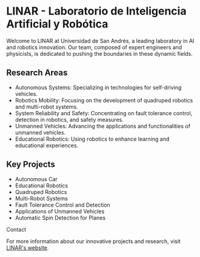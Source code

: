 # LINAR - Laboratorio de Inteligencia Artificial y Robótica

Welcome to LINAR at Universidad de San Andrés, a leading laboratory in AI and robotics innovation. Our team, composed of expert engineers and physicists, is dedicated to pushing the boundaries in these dynamic fields.

## Research Areas

- Autonomous Systems: Specializing in technologies for self-driving vehicles.
- Robotics Mobility: Focusing on the development of quadruped robotics and multi-robot systems.
- System Reliability and Safety: Concentrating on fault tolerance control, detection in robotics, and safety measures.
- Unmanned Vehicles: Advancing the applications and functionalities of unmanned vehicles.
- Educational Robotics: Using robotics to enhance learning and educational experiences.

## Key Projects

- Autonomous Car
- Educational Robotics
- Quadruped Robotics
- Multi-Robot Systems
- Fault Tolerance Control and Detection
- Applications of Unmanned Vehicles
- Automatic Spin Detection for Planes

Contact

For more information about our innovative projects and research, visit [LINAR's website](https://udesa.edu.ar/linar).
